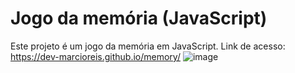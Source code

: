 # Jogo da memória (JavaScript)
Este projeto é um jogo da memória em JavaScript.<bv>
Link de acesso: https://dev-marcioreis.github.io/memory/
![image](https://user-images.githubusercontent.com/122680054/227795023-b7e3690a-6be4-4572-a4c7-495ae431f2d9.png)



